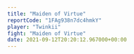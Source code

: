 ```yaml
---
title: "Maiden of Virtue"
reportCode: "1FAg938n7dc4hmkY"
player: "Twinkii"
fight: "Maiden of Virtue"
date: 2021-09-12T20:20:12.967000+00:00
---
```

